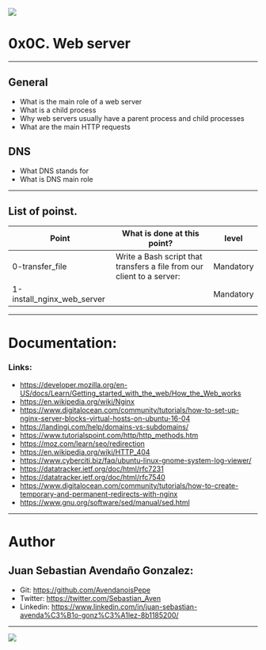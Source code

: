 ![](https://s3.amazonaws.com/intranet-projects-files/holbertonschool-sysadmin_devops/266/8Gu52Qv.png)

# 0x0C. Web server

------------

## General

- What is the main role of a web server
- What is a child process
- Why web servers usually have a parent process and child processes
- What are the main HTTP requests

## DNS
- What DNS stands for
- What is DNS main role

------------

## List of poinst.

|  Point | What is done at this point? | level |
| ------------ | ------------ | ------------ | 
| 0-transfer_file | Write a Bash script that transfers a file from our client to a server: | Mandatory | 
| 1-install_nginx_web_server |  | Mandatory |

------------

# Documentation:
### Links:

- https://developer.mozilla.org/en-US/docs/Learn/Getting_started_with_the_web/How_the_Web_works
- https://en.wikipedia.org/wiki/Nginx
- https://www.digitalocean.com/community/tutorials/how-to-set-up-nginx-server-blocks-virtual-hosts-on-ubuntu-16-04
- https://landingi.com/help/domains-vs-subdomains/
- https://www.tutorialspoint.com/http/http_methods.htm
- https://moz.com/learn/seo/redirection
- https://en.wikipedia.org/wiki/HTTP_404
- https://www.cyberciti.biz/faq/ubuntu-linux-gnome-system-log-viewer/
- https://datatracker.ietf.org/doc/html/rfc7231
- https://datatracker.ietf.org/doc/html/rfc7540
- https://www.digitalocean.com/community/tutorials/how-to-create-temporary-and-permanent-redirects-with-nginx
- https://www.gnu.org/software/sed/manual/sed.html

------------

# Author

## Juan Sebastian Avendaño Gonzalez:
- Git: https://github.com/AvendanoisPepe
- Twitter: https://twitter.com/Sebastian_Aven
- Linkedin: https://www.linkedin.com/in/juan-sebastian-avenda%C3%B1o-gonz%C3%A1lez-8b1185200/

------------


![](https://i.imgur.com/HPJ8Qn8.jpg)